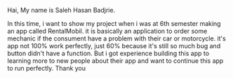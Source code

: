 Hai, My name is Saleh Hasan Badjrie.

In this time, i want to show my project when i was at 6th semester making an app called RentalMobil. it is basically an application to order some mechanic if the consument have a problem with their car or motorcycle. it's app not 100% work perfectly, just 60% because it's still so much bug and button didn't have a function. But i got experience building this app to learning more to new people about their app and want to continue this app to run perfectly. Thank you
